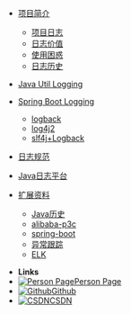 <!-- docs/_sidebar.md -->
* [项目简介](README.md)
    * [项目日志](overview/project-logging.md)
    * [日志价值](overview/logging-effect.md)
    * [使用困惑](overview/logging-problem.md)
    * [日志历史](overview/java-logging-history.md)
* [Java Util Logging](java/jul.md)
* [Spring Boot Logging](spring-boot/README.md)
    * [logback](spring-boot/logback.md)
    * [log4j2](spring-boot/log4j2.md)
    * [slf4j+Logback](spring-boot/slf4j+Logback.md)

* [日志规范](standard/README.md)
* [Java日志平台](logging-platform/README.md)
* [扩展资料](extend/README.md)
    * [Java历史](extend/java-history.md)
    * [alibaba-p3c](extend/alibaba-p3c.md)
    * [spring-boot](extend/spring-boot.md)
    * [异常跟踪](extend/trace-exception.md)
    * [ELK](extend/elk.md)


- **Links**
- [![Person Page](https://icongr.am/entypo/home.svg?size=16&color=808080)Person Page](http://www.boommanpro.cn/)
- [![Github](https://icongram.jgog.in/simple/github.svg?color=808080&size=16)Github](https://github.com/BoomManPro)
- [![CSDN](https://icongr.am/entypo/tag.svg?color=808080&size=16)CSDN](https://blog.csdn.net/boom_man/)


